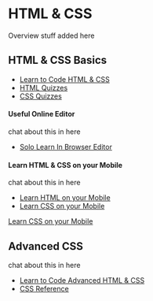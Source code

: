 <img src="">

# HTML & CSS

Overview stuff added here


## HTML & CSS Basics
- [Learn to Code HTML & CSS](http://learn.shayhowe.com/html-css/)
- [HTML Quizzes](http://www.sololearn.com/Course/HTML/)
- [CSS Quizzes](http://www.sololearn.com/Course/HTML/)




#### Useful Online Editor

chat about this in here

- [Solo Learn In Browser Editor](http://code.sololearn.com/#html)

#### Learn HTML & CSS on your Mobile
 chat about this in here
 
 - [Learn HTML on your Mobile]( https://play.google.com/store/apps/details?id=com.sololearn.htmltrial&hl=en)
 - [Learn CSS on your Mobile](https://play.google.com/store/apps/details?id=com.sololearn.csstrial&hl=en)
 
 <a href="example.com" target="_blank">Learn CSS on your Mobile</a>


## Advanced CSS

chat about this in here

- [Learn to Code Advanced HTML & CSS](http://learn.shayhowe.com/advanced-html-css/)
- [CSS Reference](http://tympanus.net/codrops/css_reference/)



